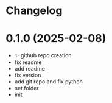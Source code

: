 # Changelog

# 0.1.0 (2025-02-08)

- ✨ github repo creation
- fix readme
- add readme
- fix version
- add git repo and fix python
- set folder
- init

